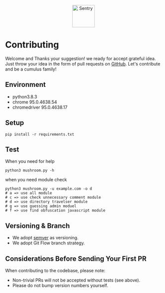 
<p align="center">
  <p align="center">
    <a href="https://cumulus.tophat.cloud" target="_blank">
      <img src="https://jinui.s3.ap-northeast-2.amazonaws.com/tophat/logo.png" alt="Sentry" height="72">
    </a>
  </p>
</p>

# Contributing

Welcome and Thanks your suggestion! we ready for accept grateful idea.
Just throw your idea in the form of pull requests on [GitHub](https://github.com/tophat-cloud/tophat-cumulus-attack).
Let's contribute and be a cumulus family!


## Environment

- python3.8.3
- chrome 95.0.4638.54
- chromedriver 95.0.4638.17

## Setup
```
pip install -r requirements.txt
```

## Test
When you need for help
```
python3 mushroom.py -h
```

when you need module check
```
python3 mushroom.py -u example.com -o d 
# a => use all module
# c => use check unnecessary comment module
# d => use directory travelser module
# g => use guessing admin moduel
# f => use find obfuscation javascript module
```

## Versioning & Branch
- We adopt [semver](https://semver.org) as versioning.
- We adopt Git Flow branch strategy.

## Considerations Before Sending Your First PR
When contributing to the codebase, please note:

- Non-trivial PRs will not be accepted without tests (see above).
- Please do not bump version numbers yourself.


